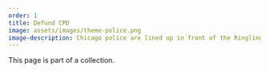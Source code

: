 ```yaml
---
order: 1
title: Defund CPD
image: assets/images/theme-police.png
image-description: Chicago police are lined up in front of the Ringling Bros. circus.
---
```


This page is part of a collection.
